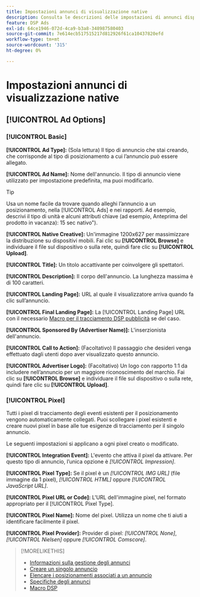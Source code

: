 ```yaml
---
title: Impostazioni annunci di visualizzazione native
description: Consulta le descrizioni delle impostazioni di annunci disponibili per gli annunci di visualizzazione nativi.
feature: DSP Ads
exl-id: 64ce1946-072d-4ca9-b3a8-348987580403
source-git-commit: 7e614ecb517515217d812926f61ca10437820efd
workflow-type: tm+mt
source-wordcount: '315'
ht-degree: 0%

---
```


# Impostazioni annunci di visualizzazione native

## [!UICONTROL Ad Options]

### [!UICONTROL Basic]

**[!UICONTROL Ad Type]:** (Sola lettura) Il tipo di annuncio che stai creando, che corrisponde al tipo di posizionamento a cui l’annuncio può essere allegato.

**[!UICONTROL Ad Name]:** Nome dell&#39;annuncio. Il tipo di annuncio viene utilizzato per impostazione predefinita, ma puoi modificarlo.

>[!TIP]
>
> Usa un nome facile da trovare quando alleghi l’annuncio a un posizionamento, nella [!UICONTROL Ads] e nei rapporti. Ad esempio, descrivi il tipo di unità e alcuni attributi chiave (ad esempio, Anteprima del prodotto in vacanza): 15 sec nativo&quot;).

**[!UICONTROL Native Creative]:** Un&#39;immagine 1200x627 per massimizzare la distribuzione su dispositivi mobili. Fai clic su **[!UICONTROL Browse]** e individuare il file sul dispositivo o sulla rete, quindi fare clic su **[!UICONTROL Upload]**.

**[!UICONTROL Title]:** Un titolo accattivante per coinvolgere gli spettatori.

**[!UICONTROL Description]:** Il corpo dell&#39;annuncio. La lunghezza massima è di 100 caratteri.

**[!UICONTROL Landing Page]:** URL al quale il visualizzatore arriva quando fa clic sull’annuncio.

**[!UICONTROL Final Landing Page]:** La [!UICONTROL Landing Page] URL con il necessario [Macro per il tracciamento DSP pubblicità](/help/dsp/campaign-management/macros.md) se del caso.

**[!UICONTROL Sponsored By (Advertiser Name)]:** L&#39;inserzionista dell&#39;annuncio.

**[!UICONTROL Call to Action]:** (Facoltativo) Il passaggio che desideri venga effettuato dagli utenti dopo aver visualizzato questo annuncio.

**[!UICONTROL Advertiser Logo]:** (Facoltativo) Un logo con rapporto 1:1 da includere nell’annuncio per un maggiore riconoscimento del marchio. Fai clic su **[!UICONTROL Browse]** e individuare il file sul dispositivo o sulla rete, quindi fare clic su **[!UICONTROL Upload]**.

### [!UICONTROL Pixel]

Tutti i pixel di tracciamento degli eventi esistenti per il posizionamento vengono automaticamente collegati. Puoi scollegare i pixel esistenti e creare nuovi pixel in base alle tue esigenze di tracciamento per il singolo annuncio.

Le seguenti impostazioni si applicano a ogni pixel creato o modificato.

**[!UICONTROL Integration Event]:** L&#39;evento che attiva il pixel da attivare. Per questo tipo di annuncio, l’unica opzione è *[!UICONTROL Impression]*.

**[!UICONTROL Pixel Type]:** Se il pixel è un *[!UICONTROL IMG URL]* (file immagine da 1 pixel), *[!UICONTROL HTML]* oppure *[!UICONTROL JavaScript URL]*.

**[!UICONTROL Pixel URL or Code]:** L&#39;URL dell&#39;immagine pixel, nel formato appropriato per il [!UICONTROL Pixel Type].

**[!UICONTROL Pixel Name]:** Nome del pixel. Utilizza un nome che ti aiuti a identificare facilmente il pixel.

**[!UICONTROL Pixel Provider]:** Provider di pixel: *[!UICONTROL None]*, *[!UICONTROL Nielsen]* oppure *[!UICONTROL Comscore]*.

>[!MORELIKETHIS]
>
>* [Informazioni sulla gestione degli annunci](ad-about.md)
>* [Creare un singolo annuncio](ad-create.md)
>* [Elencare i posizionamenti associati a un annuncio](/help/dsp/campaign-management/ads/ad-list-placements.md)
>* [Specifiche degli annunci](ad-specs.md)
>* [Macro DSP](/help/dsp/campaign-management/macros.md)

